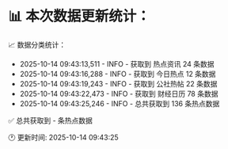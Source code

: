 📊 本次数据更新统计：
==========================

📈 数据分类统计：
- 2025-10-14 09:43:13,511 - INFO - 获取到 热点资讯 24 条数据
- 2025-10-14 09:43:16,288 - INFO - 获取到 今日热点 12 条数据
- 2025-10-14 09:43:19,243 - INFO - 获取到 公社热帖 22 条数据
- 2025-10-14 09:43:22,473 - INFO - 获取到 财经日历 78 条数据
- 2025-10-14 09:43:25,246 - INFO - 总共获取到 136 条热点数据

✅ 总共获取到 - 条热点数据

🕐 更新时间: 2025-10-14 09:43:25
